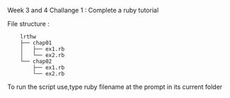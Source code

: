 Week 3 and 4 Challange 1 : Complete a ruby tutorial

File structure :

		lrthw  
  		├── chap01   
  		│   ├── ex1.rb  
  		│   └── ex2.rb  
  		└── chap02  
      		├── ex1.rb  
      		└── ex2.rb

To run the script use,type ruby filename at the prompt in its current folder
